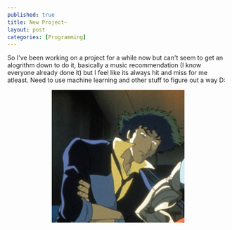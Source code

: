 ```yaml
---
published: true
title: New Project~
layout: post
categories: [Programming]
---
```


So I've been working on a project for a while now but can't seem to get an alogrithm down to do it, basically a music recommendation (I know everyone already done it) but I feel like its always hit and miss for me atleast. Need to use machine learning and other stuff to figure out a way D:
<p align="center"><img src="/images/03-30-18.jpg" style="width:60%"></p>

